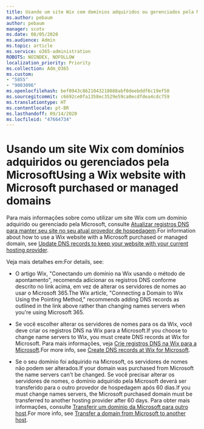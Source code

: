 ```yaml
---
title: Usando um site Wix com domínios adquiridos ou gerenciados pela Microsoft
ms.author: pebaum
author: pebaum
manager: scotv
ms.date: 08/05/2020
ms.audience: Admin
ms.topic: article
ms.service: o365-administration
ROBOTS: NOINDEX, NOFOLLOW
localization_priority: Priority
ms.collection: Adm_O365
ms.custom:
- "5855"
- "9003096"
ms.openlocfilehash: bef0943c8621043218088abf0deebddf6c19ef50
ms.sourcegitcommit: c6692ce0fa1358ec3529e59ca0ecdfdea4cdc759
ms.translationtype: HT
ms.contentlocale: pt-BR
ms.lasthandoff: 09/14/2020
ms.locfileid: "47664734"
---
```

# <a name="using-a-wix-website-with-microsoft-purchased-or-managed-domains"></a><span data-ttu-id="9ab88-102">Usando um site Wix com domínios adquiridos ou gerenciados pela Microsoft</span><span class="sxs-lookup"><span data-stu-id="9ab88-102">Using a Wix website with Microsoft purchased or managed domains</span></span>

<span data-ttu-id="9ab88-103">Para mais informações sobre como utilizar um site Wix com um domínio adquirido ou gerenciado pela Microsoft, consulte [Atualizar registros DNS para manter seu site no seu atual provedor de hospedagem](https://docs.microsoft.com/microsoft-365/admin/dns/update-dns-records-to-retain-current-hosting-provider).</span><span class="sxs-lookup"><span data-stu-id="9ab88-103">For information about how to use a Wix website with a Microsoft purchased or managed domain, see [Update DNS records to keep your website with your current hosting provider](https://docs.microsoft.com/microsoft-365/admin/dns/update-dns-records-to-retain-current-hosting-provider).</span></span>

<span data-ttu-id="9ab88-104">Veja mais detalhes em:</span><span class="sxs-lookup"><span data-stu-id="9ab88-104">For details, see:</span></span> 

- <span data-ttu-id="9ab88-105">O artigo Wix, "Conectando um domínio na Wix usando o método de apontamento", recomenda adicionar os registros DNS conforme descrito no link acima, em vez de alterar os servidores de nomes ao usar o Microsoft 365.</span><span class="sxs-lookup"><span data-stu-id="9ab88-105">The Wix article, "Connecting a Domain to Wix Using the Pointing Method," recommends adding DNS records as outlined in the link above rather than changing names servers when you're using Microsoft 365.</span></span>

- <span data-ttu-id="9ab88-106">Se você escolher alterar os servidores de nomes para os da Wix, você deve criar os registros DNS na Wix para a Microsoft.</span><span class="sxs-lookup"><span data-stu-id="9ab88-106">If you choose to change name servers to Wix, you must create DNS records at Wix for Microsoft.</span></span> <span data-ttu-id="9ab88-107">Para mais informações, veja [Crie registros DNS na Wix para a Microsoft](https://docs.microsoft.com/microsoft-365/admin/dns/create-dns-records-at-wix).</span><span class="sxs-lookup"><span data-stu-id="9ab88-107">For more info, see [Create DNS records at Wix for Microsoft](https://docs.microsoft.com/microsoft-365/admin/dns/create-dns-records-at-wix).</span></span>

- <span data-ttu-id="9ab88-108">Se o seu domínio foi adquirido na Microsoft, os servidores de nomes não podem ser alterados.</span><span class="sxs-lookup"><span data-stu-id="9ab88-108">If your domain was purchased from Microsoft the name servers can't be changed.</span></span> <span data-ttu-id="9ab88-109">Se você precisar alterar os servidores de nomes, o domínio adquirido pela Microsoft deverá ser transferido para o outro provedor de hospedagem após 60 dias.</span><span class="sxs-lookup"><span data-stu-id="9ab88-109">If you must change names servers, the Microsoft purchased domain must be transferred to another hosting provider after 60 days.</span></span> <span data-ttu-id="9ab88-110">Para obter mais informações, consulte [Transferir um domínio da Microsoft para outro host](https://docs.microsoft.com/microsoft-365/admin/get-help-with-domains/transfer-a-domain-from-microsoft-to-another-host).</span><span class="sxs-lookup"><span data-stu-id="9ab88-110">For more info, see [Transfer a domain from Microsoft to another host](https://docs.microsoft.com/microsoft-365/admin/get-help-with-domains/transfer-a-domain-from-microsoft-to-another-host).</span></span>
